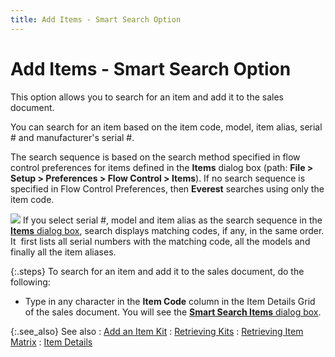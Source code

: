 ```yaml
---
title: Add Items - Smart Search Option
---
```


# Add Items - Smart Search Option


This option allows you to search for an item and add it to the sales  document.


You can search for an item based on the item code, model, item alias,  serial # and manufacturer's serial #.


The search sequence is based on the search method specified in flow  control preferences for items defined in the **Items**  dialog box (path: **File &gt; Setup &gt; 
 Preferences &gt; Flow Control &gt; Items**). If no search sequence  is specified in Flow Control Preferences, then **Everest**  searches using only the item code.


![]({{site.sp_baseurl}}/img/example.gif) If  you select serial #, model and item alias as the search sequence in the  [**Items** dialog box]({{site.mi_chm}}/item-preferences/item-flow-control/the_flow_control_setup_dialog_box_item_details.html), search displays  matching codes, if any, in the same order. It  first  lists all serial numbers with the matching code, all the models and finally  all the item aliases.


{:.steps}
To search for an item and add it to the sales  document, do the following:

- Type in any  character in the **Item Code** column  in the Item Details Grid of the sales document. You will see the [**Smart Search Items** dialog box]({{site.sp_baseurl}}/misc/smart_search_items_dialog_box_sales_doc.html).



{:.see_also}
See also
: [Add  an Item Kit]({{site.sp_baseurl}}/sales-docs/docs-profile/contents/item-info/details/add-kits/add_an_item_kit_sales_document_content.html)
: [Retrieving  Kits]({{site.sp_baseurl}}/sales-docs/docs-profile/contents/item-info/details/retrv-items/retrieving_kits_item_content.html)
: [Retrieving  Item Matrix]({{site.sp_baseurl}}/sales-docs/docs-profile/contents/item-info/details/retrv-items/retrieving_an_item_matrix_item_content.html)
: [Item  Details]({{site.sp_baseurl}}/sales-docs/docs-profile/contents/item-info/details/item_details_item_details_grid_sales_process_content.html)
